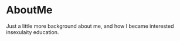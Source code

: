 AboutMe
=======

Just a little more background about me, and how I became interested insexulaity education. 